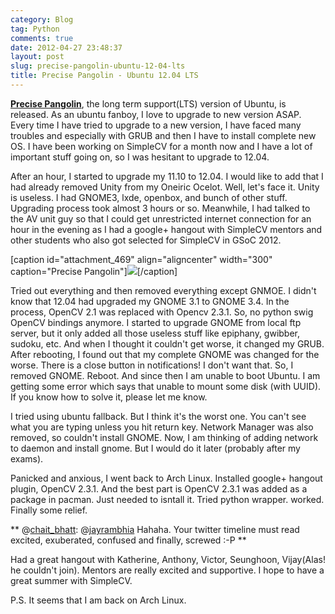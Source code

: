 ```yaml
---
category: Blog
tag: Python
comments: true
date: 2012-04-27 23:48:37
layout: post
slug: precise-pangolin-ubuntu-12-04-lts
title: Precise Pangolin - Ubuntu 12.04 LTS
---
```


**[Precise Pangolin](http://www.ubuntu.com/tour/en/)**, the long term support(LTS) version of Ubuntu, is released. As an ubuntu fanboy, I love to upgrade to new version ASAP. Every time I have tried to upgrade to a new version, I have faced many troubles and especially with GRUB and then I have to install complete new OS. I have been working on SimpleCV for a month now and I have a lot of important stuff going on, so I was hesitant to upgrade to 12.04.

After an hour, I started to upgrade my 11.10 to 12.04. I would like to add that I had already removed Unity from my Oneiric Ocelot. Well, let's face it. Unity is useless. I had GNOME3, lxde, openbox, and bunch of other stuff. Upgrading process took almost 3 hours or so. Meanwhile, I had talked to the AV unit guy so that I could get unrestricted internet connection for an hour in the evening as I had a google+ hangout with SimpleCV mentors and other students who also got selected for SimpleCV in GSoC 2012.

[caption id="attachment_469" align="aligncenter" width="300" caption="Precise Pangolin"][![](http://www.jayrambhia.com/blog/wp-content/uploads/2012/04/pango.jpg?w=300)](http://www.jayrambhia.com/blog/wp-content/uploads/2012/04/pango.jpg)[/caption]

Tried out everything and then removed everything except GNMOE. I didn't know that 12.04 had upgraded my GNOME 3.1 to GNOME 3.4. In the process, OpenCV 2.1 was replaced with Opencv 2.3.1. So, no python swig OpenCV bindings anymore. I started to upgrade GNOME from local ftp server, but it only added all those useless stuff like epiphany, gwibber, sudoku, etc. And when I thought it couldn't get worse, it changed my GRUB. After rebooting, I found out that my complete GNOME was changed for the worse. There is a close button in notifications! I don't want that. So, I removed GNOME. Reboot. And since then I am unable to boot Ubuntu. I am getting some error which says that unable to mount some disk (with UUID). If you know how to solve it, please let me know.

I tried using ubuntu fallback. But I think it's the worst one. You can't see what you are typing unless you hit return key. Network Manager was also removed, so couldn't install GNOME. Now, I am thinking of adding network to daemon and install gnome. But I would do it later (probably after my exams).

Panicked and anxious, I went back to Arch Linux. Installed google+ hangout plugin, OpenCV 2.3.1. And the best part is OpenCV 2.3.1 was added as a package in pacman. Just needed to isntall it. Tried python wrapper. worked. Finally some relief.

**
@[chait_bhatt](http://twitter.com/chait_bhatt): @[jayrambhia](http://twitter.com/jayrambhia) Hahaha. Your twitter timeline must read excited, exuberated, confused and finally, screwed :-P
**

Had a great hangout with Katherine, Anthony, Victor, Seunghoon, Vijay(Alas! he couldn't join). Mentors are really excited and supportive. I hope to have a great summer with SimpleCV.

P.S. It seems that I am back on Arch Linux.
